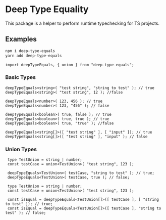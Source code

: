 # Deep Type Equality

This package is a helper to perform runtime typechecking for TS projects.

## Examples

```bash
npm i deep-type-equals
yarn add deep-type-equals
```

```txs
import deepTypeEquals, { union } from "deep-type-equals";
```

### Basic Types

```txs
deepTypeEquals<string>( "test string", "string to test" ); // true
deepTypeEquals<string>( "test string", 12 ); //false

deepTypeEquals<number>( 123, 456 ); // true
deepTypeEquals<number>( 123, "456" ); // false

deepTypeEquals<boolean>( true, false ); // true
deepTypeEquals<boolean>( true, true ); // true
deepTypeEquals<boolean>( true, "true" ); //false

deepTypeEquals<string[]>([ "test string" ], [ "input" ]); // true
deepTypeEquals<string[]>([ "test string" ], "input" ); // false
```

### Union Types

```txs
 type TestUnion = string | number;
 const testCase = union<TestUnion>( "test string", 123 );

 deepTypeEquals<TestUnion>( testCase, "string to test" ); // true;
 deepTypeEquals<TestUnion>( testCase, true ); // false;
```

```txs
 type TestUnion = string | number;
 const testCase = union<TestUnion>( "test string", 123 );

 const isEqual = deepTypeEquals<TestUnion[]>([ testCase ], [ "string to test" ]); // true;
 const isEqual = deepTypeEquals<TestUnion[]>([ testCase ], "string to test" ); // false;
```
